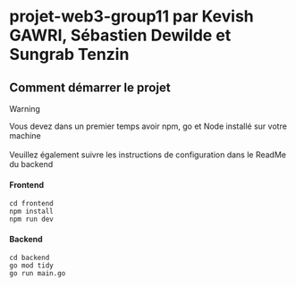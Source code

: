 # projet-web3-group11 par Kevish GAWRI, Sébastien Dewilde et Sungrab Tenzin 

## Comment démarrer le projet
> [!WARNING]
> Vous devez dans un premier temps avoir npm, go et Node installé sur votre machine
> <br></br>Veuillez également suivre les instructions de configuration dans le ReadMe du backend 
#### Frontend
```
cd frontend
npm install
npm run dev
```
#### Backend
```
cd backend
go mod tidy
go run main.go
```
